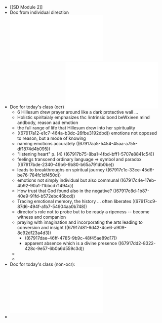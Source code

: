 - [[SD Module 2]]
- Doc from individual direction ![Materials For Class One Formation - Jan 5 2024 - 6-07 PM-2pages.pdf](../assets/Materials_For_Class_One_Formation_-_Jan_5_2024_-_6-07_PM-2pages_1737586821224_0.pdf)
- Doc for today's class (ocr) ![Working with emotions in spiritual direction - Jan 11 2021 - 4-54 PM-1-output.pdf](../assets/Working_with_emotions_in_spiritual_direction_-_Jan_11_2021_-_4-54_PM-1-output_1737586845500_0.pdf)
	- 6 Hillesum drew prayer around like a dark protective wall ...
	- Holístic spiritaialy emphasizes thc ñntrinsic bond beWxieen mind andbody, reason aad emotion
	- the full range of life that Hillesum drew into her spirituality
	- ((67917a12-e1c7-464a-b3dc-26fbe3192dbd)) emotions not opposed to reason, but a mode of knowing
	- naming emotions accurately ((67917aa5-5454-45aa-a755-df1874d4b095))
	- "listening heart" p. (4) ((67917b75-8ba1-4fbd-bff1-5707e8841c54))
	- feelings transcend ordinary language => symbol and paradox ((67917bde-2340-49b6-9b80-b65a791db0be))
	- leads to breakthroughs on spiritual journey ((67917c1c-33ce-45d6-be76-784fc1df450d))
	- emotions not simply individual but also communal ((67917c4e-17eb-4b92-90a1-f1bbcd71494c))
	- How trust that God found also in the negative? ((67917c8d-1b87-40e9-91fd-b572ebc46bcd))
	- Tracing emotional memory, the history ... often liberates ((67917cc9-87d6-494f-a1b7-54904aa0b748))
	- director's role not to probe but to be ready a ripeness -- become witness and companion
	- praying with imagination and incorporating the arts leading to conversion and insight ((67917d81-6d42-4ce6-a909-8c92df23a4d3))
		- ((67917dae-46ff-4785-9b9c-48f45ae89d17))
		- apparent absence which is a divine presence ((67917dd2-8322-428c-9e57-6b0a6d559c3d))
	-
	-
- Doc for today's class (non-ocr): ![Working with emotions in spiritual direction - Jan 11 2021 - 4-54 PM-1-output.pdf](../assets/Working_with_emotions_in_spiritual_direction_-_Jan_11_2021_-_4-54_PM-1-output_1737586887015_0.pdf)
-